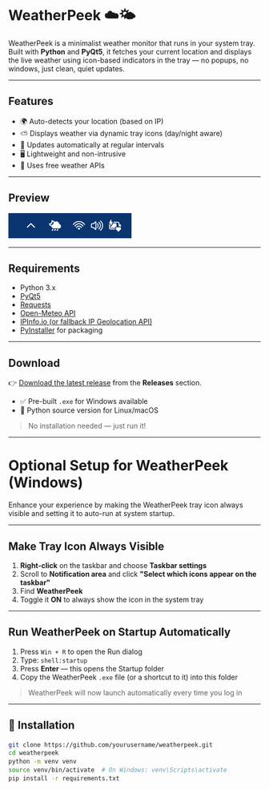 # WeatherPeek ☁️🌤️

WeatherPeek is a minimalist weather monitor that runs in your system tray. Built with **Python** and **PyQt5**, it fetches your current location and displays the live weather using icon-based indicators in the tray — no popups, no windows, just clean, quiet updates.

---

## Features

- 🌍 Auto-detects your location (based on IP)
- ⛅ Displays weather via dynamic tray icons (day/night aware)
- 🔁 Updates automatically at regular intervals
- 🖥️ Lightweight and non-intrusive
- 📡 Uses free weather APIs

---

## Preview

![Tray Example](demo.gif)  

---

## Requirements

- Python 3.x
- [PyQt5](https://pypi.org/project/PyQt5/)
- [Requests](https://pypi.org/project/requests/)
- [Open-Meteo API](https://open-meteo.com/)
- [IPInfo.io (or fallback IP Geolocation API)](https://ipinfo.io/)
- [PyInstaller](https://www.pyinstaller.org/) for packaging

---


## Download

👉 [Download the latest release](https://github.com/mwahaj36/Weather-Peek/releases) from the **Releases** section.

- ✅ Pre-built `.exe` for Windows available
- 🧪 Python source version for Linux/macOS

> No installation needed — just run it!

---

# Optional Setup for WeatherPeek (Windows)

Enhance your experience by making the WeatherPeek tray icon always visible and setting it to auto-run at system startup.

---

## Make Tray Icon Always Visible

1. **Right-click** on the taskbar and choose **Taskbar settings**
2. Scroll to **Notification area** and click **"Select which icons appear on the taskbar"**
3. Find **WeatherPeek** 
4. Toggle it **ON** to always show the icon in the system tray

---

## Run WeatherPeek on Startup Automatically

1. Press `Win + R` to open the Run dialog
2. Type: `shell:startup`
3. Press **Enter** — this opens the Startup folder
4. Copy the WeatherPeek `.exe` file (or a shortcut to it) into this folder

> WeatherPeek will now launch automatically every time you log in

---


## 🚀 Installation

```bash
git clone https://github.com/yourusername/weatherpeek.git
cd weatherpeek
python -m venv venv
source venv/bin/activate  # On Windows: venv\Scripts\activate
pip install -r requirements.txt


